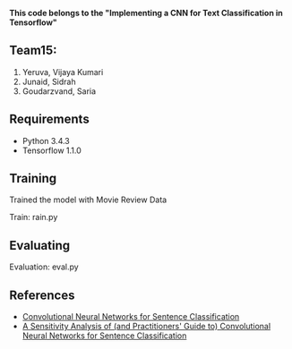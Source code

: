 **This code belongs to the "Implementing a CNN for Text Classification in Tensorflow"**

## Team15:
1. Yeruva, Vijaya Kumari
2. Junaid, Sidrah
3. Goudarzvand, Saria

## Requirements

- Python 3.4.3
- Tensorflow 1.1.0

## Training

Trained the model with Movie Review Data

Train: rain.py

## Evaluating

Evaluation: eval.py

## References

- [Convolutional Neural Networks for Sentence Classification](http://arxiv.org/abs/1408.5882)
- [A Sensitivity Analysis of (and Practitioners' Guide to) Convolutional Neural Networks for Sentence Classification](http://arxiv.org/abs/1510.03820)